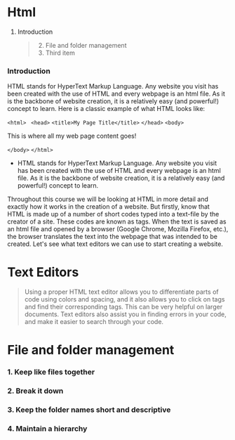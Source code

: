 # Html

1.  Introduction
    > 2.  File and folder management
    > 3.  Third item

### Introduction

HTML stands for HyperText Markup Language. Any website you visit has been created with the use of HTML and every webpage is an html file. As it is the backbone of website creation, it is a relatively easy (and powerful!) concept to learn. Here is a classic example of what HTML looks like:

`<html>`
` <head>`
`<title>My Page Title</title>`
`</head>`
`<body>`

This is where all my web page content goes!

`</body>`
`</html>`

- HTML stands for HyperText Markup Language. Any website you visit has been created with the use of HTML and every webpage is an html file. As it is the backbone of website creation, it is a relatively easy (and powerful!) concept to learn.

Throughout this course we will be looking at HTML in more detail and exactly how it works in the creation of a website. But firstly, know that HTML is made up of a number of short codes typed into a text-file by the creator of a site. These codes are known as tags. When the text is saved as an html file and opened by a browser (Google Chrome, Mozilla Firefox, etc.), the browser translates the text into the webpage that was intended to be created. Let's see what text editors we can use to start creating a website.

# Text Editors

> Using a proper HTML text editor allows you to differentiate parts of code using colors and spacing, and it also allows you to click on tags and find their corresponding tags. This can be very helpful on larger documents. Text editors also assist you in finding errors in your code, and make it easier to search through your code.

# File and folder management

### 1. Keep like files together

### 2. Break it down

### 3. Keep the folder names short and descriptive

### 4. Maintain a hierarchy
